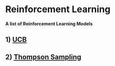 # Reinforcement Learning
#### A list of Reinforcement Learning Models

## 1) [UCB](https://github.com/souvikb07/Machine-Learning/tree/master/Clustering/K-Means%20Clustering)
## 2) [Thompson Sampling](https://github.com/souvikb07/Machine-Learning/tree/master/Clustering/Hierarchical%20Clustering)
